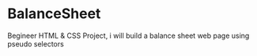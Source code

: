 # BalanceSheet
Begineer HTML &amp; CSS Project, i will build a balance sheet web page using pseudo selectors
